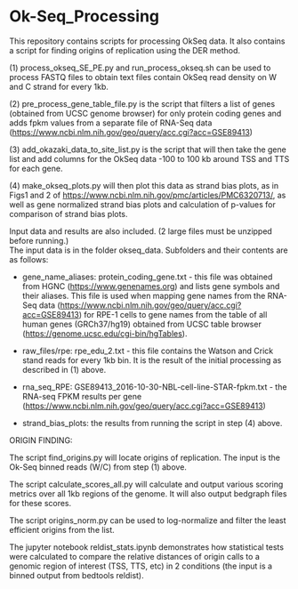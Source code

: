 # Ok-Seq_Processing

This repository contains scripts for processing OkSeq data.  It also contains a script for finding origins of replication using the DER method.

 (1) process_okseq_SE_PE.py and run_process_okseq.sh can be used to process FASTQ files to obtain text files contain OkSeq read density on W and C strand for every 1kb.

 (2) pre_process_gene_table_file.py is the script that filters a list of genes (obtained from UCSC genome browser) for only protein coding genes and adds fpkm values from a separate file of RNA-Seq data (https://www.ncbi.nlm.nih.gov/geo/query/acc.cgi?acc=GSE89413)

 (3) add_okazaki_data_to_site_list.py is the script that will then take the gene list and add columns for the OkSeq data -100 to 100 kb around TSS and TTS for each gene.

 (4) make_okseq_plots.py will then plot this data as strand bias plots, as in Figs1 and 2 of https://www.ncbi.nlm.nih.gov/pmc/articles/PMC6320713/, as well as gene normalized strand bias plots and calculation of p-values for comparison of strand bias plots.


Input data and results are also included.  (2 large files must be unzipped before running.)  
The input data is in the folder okseq_data.  Subfolders and their contents are as follows:

* gene_name_aliases: protein_coding_gene.txt - this file was obtained from HGNC (https://www.genenames.org) and lists gene symbols and their aliases.  This file is used when mapping gene names from the RNA-Seq data (https://www.ncbi.nlm.nih.gov/geo/query/acc.cgi?acc=GSE89413) for RPE-1 cells to gene names from the table of all human genes (GRCh37/hg19) obtained from UCSC table browser (https://genome.ucsc.edu/cgi-bin/hgTables).    

* raw_files/rpe: rpe_edu_2.txt - this file contains the Watson and Crick stand reads for every 1kb bin.  It is the result of the initial processing as described in (1) above.

* rna_seq_RPE: GSE89413_2016-10-30-NBL-cell-line-STAR-fpkm.txt - the RNA-seq FPKM results per gene (https://www.ncbi.nlm.nih.gov/geo/query/acc.cgi?acc=GSE89413)

* strand_bias_plots: the results from running the script in step (4) above.  

ORIGIN FINDING:

The script find_origins.py will locate origins of replication.  The input is the Ok-Seq binned reads (W/C) from step (1) above.

The script calculate_scores_all.py will calculate and output various scoring metrics over all 1kb regions of the genome.  It will also output bedgraph files for these scores.

The script origins_norm.py can be used to log-normalize and filter the least efficient origins from the list.  

The jupyter notebook reldist_stats.ipynb demonstrates how statistical tests were calculated to compare the relative distances of origin calls to a genomic region of interest (TSS, TTS, etc) in 2 conditions (the input is a binned output from bedtools reldist).  
